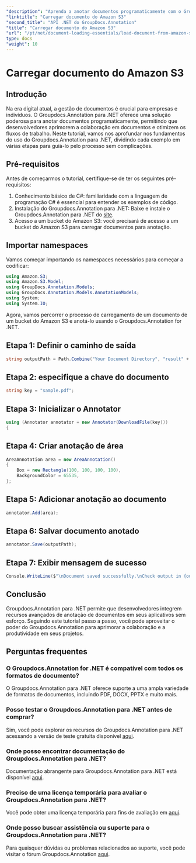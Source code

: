 ```yaml
---
"description": "Aprenda a anotar documentos programaticamente com o Groupdocs.Annotation para .NET. Tutorial passo a passo para uma integração perfeita."
"linktitle": "Carregar documento do Amazon S3"
"second_title": "API .NET do GroupDocs.Annotation"
"title": "Carregar documento do Amazon S3"
"url": "/pt/net/document-loading-essentials/load-document-from-amazon-s3/"
type: docs
"weight": 10
---
```


# Carregar documento do Amazon S3

## Introdução
Na era digital atual, a gestão de documentos é crucial para empresas e indivíduos. O Groupdocs.Annotation para .NET oferece uma solução poderosa para anotar documentos programaticamente, permitindo que desenvolvedores aprimorem a colaboração em documentos e otimizem os fluxos de trabalho. Neste tutorial, vamos nos aprofundar nos fundamentos do uso do Groupdocs.Annotation para .NET, dividindo cada exemplo em várias etapas para guiá-lo pelo processo sem complicações.
## Pré-requisitos
Antes de começarmos o tutorial, certifique-se de ter os seguintes pré-requisitos:
1. Conhecimento básico de C#: familiaridade com a linguagem de programação C# é essencial para entender os exemplos de código.
2. Instalação do Groupdocs.Annotation para .NET: Baixe e instale o Groupdocs.Annotation para .NET do [site](https://releases.groupdocs.com/annotation/net/).
3. Acesso a um bucket do Amazon S3: você precisará de acesso a um bucket do Amazon S3 para carregar documentos para anotação.

## Importar namespaces
Vamos começar importando os namespaces necessários para começar a codificar:

```csharp
using Amazon.S3;
using Amazon.S3.Model;
using GroupDocs.Annotation.Models;
using GroupDocs.Annotation.Models.AnnotationModels;
using System;
using System.IO;
```


Agora, vamos percorrer o processo de carregamento de um documento de um bucket do Amazon S3 e anotá-lo usando o Groupdocs.Annotation for .NET.
## Etapa 1: Definir o caminho de saída
```csharp
string outputPath = Path.Combine("Your Document Directory", "result" + Path.GetExtension("input.pdf"));
```
## Etapa 2: especifique a chave do documento
```csharp
string key = "sample.pdf";
```
## Etapa 3: Inicializar o Annotator
```csharp
using (Annotator annotator = new Annotator(DownloadFile(key)))
{
```
## Etapa 4: Criar anotação de área
```csharp
AreaAnnotation area = new AreaAnnotation()
{
    Box = new Rectangle(100, 100, 100, 100),
    BackgroundColor = 65535,
};
```
## Etapa 5: Adicionar anotação ao documento
```csharp
annotator.Add(area);
```
## Etapa 6: Salvar documento anotado
```csharp
annotator.Save(outputPath);
```
## Etapa 7: Exibir mensagem de sucesso
```csharp
Console.WriteLine($"\nDocument saved successfully.\nCheck output in {outputPath}.");
```

## Conclusão
Groupdocs.Annotation para .NET permite que desenvolvedores integrem recursos avançados de anotação de documentos em seus aplicativos sem esforço. Seguindo este tutorial passo a passo, você pode aproveitar o poder do Groupdocs.Annotation para aprimorar a colaboração e a produtividade em seus projetos.
## Perguntas frequentes
### O Groupdocs.Annotation for .NET é compatível com todos os formatos de documento?
O Groupdocs.Annotation para .NET oferece suporte a uma ampla variedade de formatos de documentos, incluindo PDF, DOCX, PPTX e muito mais.
### Posso testar o Groupdocs.Annotation para .NET antes de comprar?
Sim, você pode explorar os recursos do Groupdocs.Annotation para .NET acessando a versão de teste gratuita disponível [aqui](https://releases.groupdocs.com/).
### Onde posso encontrar documentação do Groupdocs.Annotation para .NET?
Documentação abrangente para Groupdocs.Annotation para .NET está disponível [aqui](https://tutorials.groupdocs.com/annotation/net/).
### Preciso de uma licença temporária para avaliar o Groupdocs.Annotation para .NET?
Você pode obter uma licença temporária para fins de avaliação em [aqui](https://purchase.groupdocs.com/temporary-license/).
### Onde posso buscar assistência ou suporte para o Groupdocs.Annotation para .NET?
Para quaisquer dúvidas ou problemas relacionados ao suporte, você pode visitar o fórum Groupdocs.Annotation [aqui](https://forum.groupdocs.com/c/annotation/10).